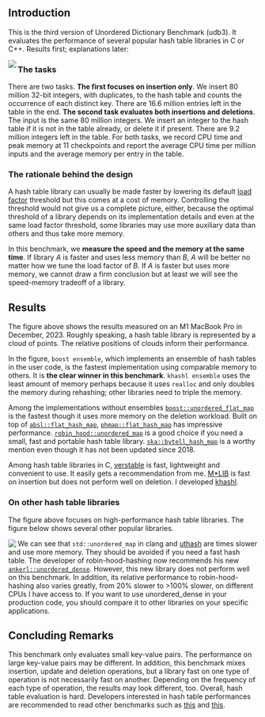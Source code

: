 ## Introduction

This is the third version of Unordered Dictionary Benchmark (udb3). It
evaluates the performance of several popular hash table libraries in C or C++.
Results first; explanations later:

<img align="left" src="https://i.ibb.co/Nrxr81J/240509-fast.png"/>

### The tasks

There are two tasks. **The first focuses on insertion only**. We insert 80
million 32-bit integers, with duplicates, to the hash table and counts the
occurrence of each distinct key. There are 16.6 million entries left in the
table in the end. **The second task evaluates both insertions and deletions**.
The input is the same 80 million integers. We insert an integer to the hash
table if it is not in the table already, or delete it if present. There are 9.2
million integers left in the table. For both tasks, we record CPU time and peak
memory at 11 checkpoints and report the average CPU time per million inputs and
the average memory per entry in the table.

### The rationale behind the design

A hash table library can usually be made faster by lowering its default [load
factor][lf] threshold but this comes at a cost of memory. Controlling the
threshold would not give us a complete picture, either, because the optimal
threshold of a library depends on its implementation details and even at the
same load factor threshold, some libraries may use more auxiliary data than
others and thus take more memory.

In this benchmark, we **measure the speed and
the memory at the same time**. If library *A* is faster and uses less memory than
*B*, *A* will be better no matter how we tune the load factor of *B*. If *A* is
faster but uses more memory, we cannot draw a firm conclusion but at least we
will see the speed-memory tradeoff of a library.

## Results

The figure above shows the results measured on an M1 MacBook Pro in
December, 2023. Roughly speaking, a hash table library is represented by a
cloud of points. The relative positions of clouds inform their performance.

In the figure, `boost ensemble`, which implements an ensemble of hash tables in
the user code, is the fastest implementation using comparable memory to others. It is
**the clear winner in this benchmark**. `khashl ensemble` uses the least amount of
memory perhaps because it uses `realloc` and only doubles the memory during
rehashing; other libraries need to triple the memory.

Among the implementations without ensembles
[`boost::unordered_flat_map`][boost] is the fastest though it uses more
memory on the deletion workload. Built on top of [`absl::flat_hash_map`][absl],
[`phmap::flat_hash_map`][phmap] has impressive performance.
[`robin_hood::unordered_map`][rh] is a good choice if you need a small, fast and
portable hash table library. [`ska::bytell_hash_map`][ska] is a worthy mention
even though it has not been updated since 2018.

Among hash table libraries in C, [verstable][vt] is fast, lightweight and convenient
to use. It easily gets a recommendation from me. [M\*LIB][mlib] is fast on
insertion but does not perform well on deletion. I developed [khashl][khashl].

### On other hash table libraries

The figure above focuses on high-performance hash table libraries. The figure
below shows several other popular libraries.

<img align="left" src="https://i.ibb.co/WcbZQyS/240529-slow.png"/>

We can see that `std::unordered_map` in clang and [uthash][uthash] are times slower and
use more memory. They should be avoided if you need a fast hash table.
The developer of robin-hood-hashing now recommends his new
[`ankerl::unordered_dense`][ud]. However, this new library does not perform
well on this benchmark. In addition, its relative performance to
robin-hood-hashing also varies greatly, from 20% slower to >100% slower, on
different CPUs I have access to. If you want to use unordered\_dense in your
production code, you should compare it to other libraries on your specific
applications.

## Concluding Remarks

This benchmark only evaluates small key-value pairs. The performance on large
key-value pairs may be different. In addition, this benchmark mixes insertion,
update and deletion operations, but a library fast on one type of operation is
not necessarily fast on another. Depending on the frequency of each type of
operation, the results may look different, too. Overall, hash table evaluation
is hard. Developers interested in hash table performances are recommended to
read other benchmarks such as [this][bench1] and [this][bench2].

[lf]: https://en.wikipedia.org/wiki/Hash_table#Load_factor
[khashl]: https://github.com/attractivechaos/klib/blob/master/khashl.h
[boost]: http://bannalia.blogspot.com/2022/11/inside-boostunorderedflatmap.html
[absl]: https://abseil.io/docs/cpp/guides/container
[rh]: https://github.com/martinus/robin-hood-hashing
[ud]: https://github.com/martinus/unordered_dense
[ska]: https://github.com/skarupke/flat_hash_map
[vt]: https://github.com/JacksonAllan/Verstable
[mlib]: https://github.com/P-p-H-d/mlib
[uthash]: https://troydhanson.github.io/uthash/
[bench1]: https://martin.ankerl.com/2022/08/27/hashmap-bench-01/
[bench2]: https://github.com/renzibei/hashtable-bench
[phmap]: https://greg7mdp.github.io/parallel-hashmap/

